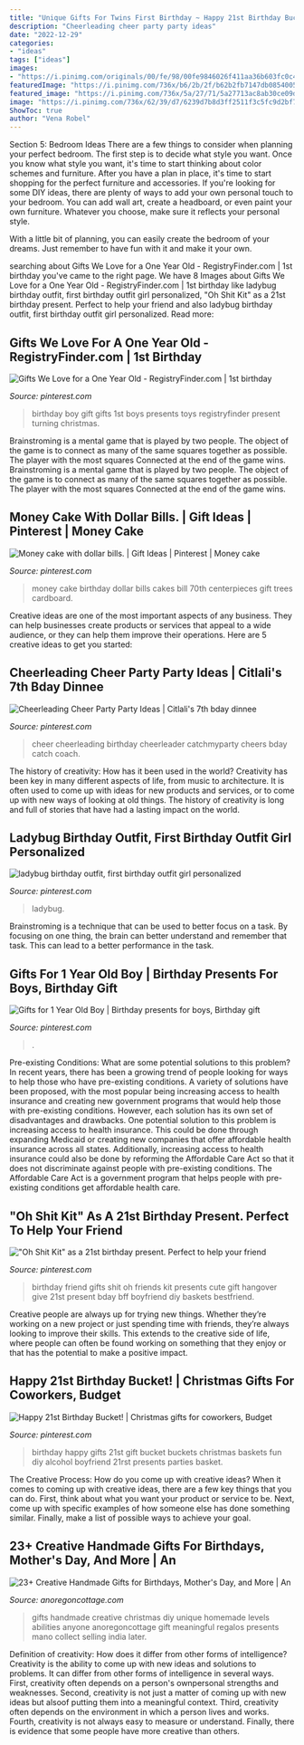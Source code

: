 ```yaml
---
title: "Unique Gifts For Twins First Birthday ~ Happy 21st Birthday Bucket!"
description: "Cheerleading cheer party party ideas"
date: "2022-12-29"
categories:
- "ideas"
tags: ["ideas"]
images:
- "https://i.pinimg.com/originals/00/fe/98/00fe9846026f411aa36b603fc0c46101.jpg"
featuredImage: "https://i.pinimg.com/736x/b6/2b/2f/b62b2fb7147db0854005162d1b1cf935.jpg"
featured_image: "https://i.pinimg.com/736x/5a/27/71/5a27713ac8ab30ce09d8822d6f54c59e.jpg"
image: "https://i.pinimg.com/736x/62/39/d7/6239d7b8d3ff2511f3c5fc9d2bf7f5fe--happy-st-birthday-birthday-gifts.jpg"
ShowToc: true
author: "Vena Robel"
---
```



Section 5: Bedroom Ideas
There are a few things to consider when planning your perfect bedroom. The first step is to decide what style you want. Once you know what style you want, it's time to start thinking about color schemes and furniture. After you have a plan in place, it's time to start shopping for the perfect furniture and accessories.
If you're looking for some DIY ideas, there are plenty of ways to add your own personal touch to your bedroom. You can add wall art, create a headboard, or even paint your own furniture. Whatever you choose, make sure it reflects your personal style.

With a little bit of planning, you can easily create the bedroom of your dreams. Just remember to have fun with it and make it your own.

	

		
searching about Gifts We Love for a One Year Old - RegistryFinder.com | 1st birthday you've came to the right page. We have 8 Images about Gifts We Love for a One Year Old - RegistryFinder.com | 1st birthday like ladybug birthday outfit, first birthday outfit girl personalized, &quot;Oh Shit Kit&quot; as a 21st birthday present. Perfect to help your friend and also ladybug birthday outfit, first birthday outfit girl personalized. Read more:
		
    
## Gifts We Love For A One Year Old - RegistryFinder.com | 1st Birthday

<img loading=lazy src="https://i.pinimg.com/736x/5a/27/71/5a27713ac8ab30ce09d8822d6f54c59e.jpg" onerror="this.onerror=null;this.src='https://tse3.mm.bing.net/th?id=OIP.M9tIzWmgEK5hjb8rY0aFIAHaLH&amp;pid=15.1';" alt="Gifts We Love for a One Year Old - RegistryFinder.com | 1st birthday">

_Source: pinterest.com_

>birthday boy gift gifts 1st boys presents toys registryfinder present turning christmas. 

	

Brainstroming is a mental game that is played by two people. The object of the game is to connect as many of the same squares together as possible. The player with the most squares Connected at the end of the game wins. Brainstroming is a mental game that is played by two people. The object of the game is to connect as many of the same squares together as possible. The player with the most squares Connected at the end of the game wins.

    
## Money Cake With Dollar Bills. | Gift Ideas | Pinterest | Money Cake

<img loading=lazy src="https://s-media-cache-ak0.pinimg.com/736x/45/5a/07/455a07b736be70eef1f6bf85a8100a54--money-creation-money-trees.jpg" onerror="this.onerror=null;this.src='https://tse1.mm.bing.net/th?id=OIP.vRMv6c6ahGWyZITvWdmsMwHaJ3&amp;pid=15.1';" alt="Money cake with dollar bills. | Gift Ideas | Pinterest | Money cake">

_Source: pinterest.com_

>money cake birthday dollar bills cakes bill 70th centerpieces gift trees cardboard. 

	

Creative ideas are one of the most important aspects of any business. They can help businesses create products or services that appeal to a wide audience, or they can help them improve their operations. Here are 5 creative ideas to get you started: 

    
## Cheerleading Cheer Party Party Ideas | Citlali&#039;s 7th Bday Dinnee

<img loading=lazy src="https://i.pinimg.com/736x/bf/76/6a/bf766ae154ee73762a44ec05339ef1ed--cheer-birthday-gymnastics-birthday.jpg?b=t" onerror="this.onerror=null;this.src='https://tse1.mm.bing.net/th?id=OIP.HVByh6vSY6_apjG45deaogHaJ3&amp;pid=15.1';" alt="Cheerleading Cheer Party Party Ideas | Citlali&#039;s 7th bday dinnee">

_Source: pinterest.com_

>cheer cheerleading birthday cheerleader catchmyparty cheers bday catch coach. 

	

The history of creativity: How has it been used in the world?
Creativity has been key in many different aspects of life, from music to architecture. It is often used to come up with ideas for new products and services, or to come up with new ways of looking at old things. The history of creativity is long and full of stories that have had a lasting impact on the world.

    
## Ladybug Birthday Outfit, First Birthday Outfit Girl Personalized

<img loading=lazy src="https://i.pinimg.com/736x/ac/11/d6/ac11d67126ee3ad571157da0591fdc41.jpg" onerror="this.onerror=null;this.src='https://tse3.mm.bing.net/th?id=OIP.YqHlN2bAUDakp0e4SrNbXQHaLH&amp;pid=15.1';" alt="ladybug birthday outfit, first birthday outfit girl personalized">

_Source: pinterest.com_

>ladybug. 

	

Brainstroming is a technique that can be used to better focus on a task. By focusing on one thing, the brain can better understand and remember that task. This can lead to a better performance in the task.

    
## Gifts For 1 Year Old Boy | Birthday Presents For Boys, Birthday Gift

<img loading=lazy src="https://i.pinimg.com/736x/b6/2b/2f/b62b2fb7147db0854005162d1b1cf935.jpg" onerror="this.onerror=null;this.src='https://tse4.mm.bing.net/th?id=OIP.R-4DqcD70Lx7zmjiWCfpPwHaLH&amp;pid=15.1';" alt="Gifts for 1 Year Old Boy | Birthday presents for boys, Birthday gift">

_Source: pinterest.com_

>. 

	

Pre-existing Conditions: What are some potential solutions to this problem?
In recent years, there has been a growing trend of people looking for ways to help those who have pre-existing conditions. A variety of solutions have been proposed, with the most popular being increasing access to health insurance and creating new government programs that would help those with pre-existing conditions. However, each solution has its own set of disadvantages and drawbacks. One potential solution to this problem is increasing access to health insurance. This could be done through expanding Medicaid or creating new companies that offer affordable health insurance across all states. Additionally, increasing access to health insurance could also be done by reforming the Affordable Care Act so that it does not discriminate against people with pre-existing conditions. The Affordable Care Act is a government program that helps people with pre-existing conditions get affordable health care.

    
## &quot;Oh Shit Kit&quot; As A 21st Birthday Present. Perfect To Help Your Friend

<img loading=lazy src="https://i.pinimg.com/originals/00/fe/98/00fe9846026f411aa36b603fc0c46101.jpg" onerror="this.onerror=null;this.src='https://tse3.mm.bing.net/th?id=OIP.yoeXx_VKtxuPkfxMhFL6swHaNL&amp;pid=15.1';" alt="&quot;Oh Shit Kit&quot; as a 21st birthday present. Perfect to help your friend">

_Source: pinterest.com_

>birthday friend gifts shit oh friends kit presents cute gift hangover give 21st present bday bff boyfriend diy baskets bestfriend. 

	

Creative people are always up for trying new things. Whether they’re working on a new project or just spending time with friends, they’re always looking to improve their skills. This extends to the creative side of life, where people can often be found working on something that they enjoy or that has the potential to make a positive impact.

    
## Happy 21st Birthday Bucket! | Christmas Gifts For Coworkers, Budget

<img loading=lazy src="https://i.pinimg.com/736x/62/39/d7/6239d7b8d3ff2511f3c5fc9d2bf7f5fe--happy-st-birthday-birthday-gifts.jpg" onerror="this.onerror=null;this.src='https://tse2.mm.bing.net/th?id=OIP.V-AczrrEih1zTqwCfW3fpAHaJ3&amp;pid=15.1';" alt="Happy 21st Birthday Bucket! | Christmas gifts for coworkers, Budget">

_Source: pinterest.com_

>birthday happy gifts 21st gift bucket buckets christmas baskets fun diy alcohol boyfriend 21rst presents parties basket. 

	

The Creative Process: How do you come up with creative ideas?
When it comes to coming up with creative ideas, there are a few key things that you can do. First, think about what you want your product or service to be. Next, come up with specific examples of how someone else has done something similar. Finally, make a list of possible ways to achieve your goal.

    
## 23+ Creative Handmade Gifts For Birthdays, Mother&#039;s Day, And More | An

<img loading=lazy src="https://anoregoncottage.com/wp-content/uploads/2015/10/23-creative-handmade-gifts-for-all-levels-of-abilities-anyone-can-make-your-own-meaningful-gifts.jpg" onerror="this.onerror=null;this.src='https://tse1.mm.bing.net/th?id=OIP.XIRs8FGUHIitcZWdZo4bxAHaNr&amp;pid=15.1';" alt="23+ Creative Handmade Gifts for Birthdays, Mother&#039;s Day, and More | An">

_Source: anoregoncottage.com_

>gifts handmade creative christmas diy unique homemade levels abilities anyone anoregoncottage gift meaningful regalos presents mano collect selling india later. 

	

Definition of creativity: How does it differ from other forms of intelligence?
Creativity is the ability to come up with new ideas and solutions to problems. It can differ from other forms of intelligence in several ways. First, creativity often depends on a person's ownpersonal strengths and weaknesses. Second, creativity is not just a matter of coming up with new ideas but alsoof putting them into a meaningful context. Third, creativity often depends on the environment in which a person lives and works. Fourth, creativity is not always easy to measure or understand. Finally, there is evidence that some people have more creative than others.

